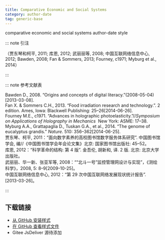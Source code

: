 ```yaml
---
title: Comparative Economic and Social Systems
category: author-date
tag: generic-base
---
```


<!-- 此文件由脚本自动生成，请勿手动修改！ -->

comparative economic and social systems author-date style


::: note 引注

（贾东琴和柯平, 2011; 库恩, 2012; 武丽丽等, 2008; 中国互联网络信息中心, 2012; Bawden, 2008; Fan &#38; Sommers, 2013; Fourney, c1971; Myburg et al., 2014）

:::



::: note 参考文献表

  <div class="csl-bib-body">
  <div class="csl-entry second-field-align-false hangingindent-true " >Bawden D., 2008. “Origins and concepts of digital literacy.”(2008-05-04)[2013-03-08].</div> 
  <div class="csl-entry second-field-align-false hangingindent-true " >Fan X. &#38; Sommers C.H., 2013. “Food irradiation research and technology.”. 2 edition. Ames, Iowa: Blackwell Publishing: 25–26[2014-06-26].</div> 
  <div class="csl-entry second-field-align-false hangingindent-true " >Fourney M.E., c1971. “Advances in holographic photoelasticity.”//<i>Symposium on Applications of Holography in Mechanics</i>  New York: ASME: 17–38.</div> 
  <div class="csl-entry second-field-align-false hangingindent-true " >Myburg A.A., Grattapaglia D., Tuskan G.A., et al., 2014. “The genome of eucalyptus grandis.” <i>Nature</i>. 510: 356–362[2014-06-25].</div> 
  <div class="csl-entry second-field-align-false hangingindent-true " >贾东琴、柯平, 2011：“面向数字素养的高校图书馆数字服务体系研究”. 中国图书馆学会, 编//《中国图书馆学会年会论文集》北京: 国家图书馆出版社: 45–52。</div> 
  <div class="csl-entry second-field-align-false hangingindent-true " >库恩, 2012：“科学革命的结构: 第 4 版”. 金吾伦, 胡新和, 译. 2 版. 北京: 北京大学出版社。</div> 
  <div class="csl-entry second-field-align-false hangingindent-true " >武丽丽、华一新、张亚军等, 2008：““北斗一号”监控管理网设计与实现”，《测绘科学》，2008, 5: 8–9[2009-10-25]。</div> 
  <div class="csl-entry second-field-align-false hangingindent-true " >中国互联网络信息中心, 2012：“第 29 次中国互联网络发展现状统计报告”. [2013-03-26]。</div> 
  </div>


:::

<!-- more --> 

## 下载链接

- [从 GitHub 安装样式](https://github.com/zotero-cn/styles/./raw/main/src/201comparative-economic-and-social-systems/201comparative-economic-and-social-systems.csl) 
- [在 GitHub 查看样式文件](https://github.com/zotero-cn/styles/./tree/main/src/201comparative-economic-and-social-systems/201comparative-economic-and-social-systems.csl) 
- Gitee JsDeliver 源待添加

